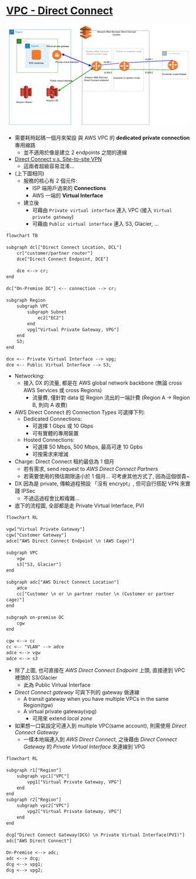 
# [VPC - Direct Connect](https://docs.aws.amazon.com/directconnect/latest/UserGuide/Welcome.html)

![AWS Direct Connect](./img/AWSDirectConnect.png)

- 需要耗時起碼一個月來架設 與 AWS VPC 的 **dedicated private connection** 專用線路
    - 並不適用於像是建立 2 endpoints 之間的連線
- [Direct Connect v.s. Site-to-site VPN](https://www.stormit.cloud/blog/comparison-aws-direct-connect-vs-vpn/)
  - 這兩者超級容易混淆...
- (上下圖相同) 
  - 服務的核心有 2 個元件:
    - ISP 端用戶過來的 **Connections**
    - AWS 一端的 **Virtual Interface**
  - 建立後
    - 可藉由 `Private virtual interface` 連入 VPC (接入 `Virtual private gateway`)
    - 可藉由 `Public virtual interface` 連入 S3, Glacier, ...

```mermaid
flowchart TB

subgraph dcl["Direct Connect Location, DCL"]
    cr["customer/partner router"]
    dce["Direct Connect Endpoint, DCE"]

    dce <--> cr;
end

dc["On-Premise DC"] <-- connection --> cr;

subgraph Region
    subgraph VPC
        subgraph Subnet
            ec2["EC2"]
        end
        vpg["Virtual Private Gateway, VPG"]
    end  
    S3;
end

dce <-- Private Virtual Interface --> vpg;
dce <-- Public Virtual Interface --> S3;
```

- Networking:
    - 接入 DX 的流量, 都是在 AWS global network backbone (無論 cross AWS Services 或 cross Regions)
        - 流量費, 僅針對 data 從 Region 流出的一端計費 (Region A -> Region B, 則向 A 收費)
- AWS Direct Connect 的 Connection Types 可選擇下列:
    - Dedicated Connections:
        - 可選擇 1 Gbps 或 10 Gbps
        - 可有實體的專用裝置
    - Hosted Connections:
        - 可選擇 50 Mbps, 500 Mbps, 最高可達 10 Gpbs
        - 可按需求來增減
- Charge: Direct Connect 租約最低為 1 個月
    - 若有需求, send request to *AWS Direct Connect Partners*
    - 若需要使用的預估期限遠小於 1 個月... 可考慮其他方式了, 因為這個很貴~
- DX 因為是 private, 傳輸過程預設 「沒有 encrypt」, 但可自行搭配 VPN 來實踐 IPSec
    - 不過這過程會比較複雜...
- 底下的流程圖, 全部都是走 Private Virtual Interface, PVI

```mermaid
flowchart RL

vgw["Virtual Private Gateway"]
cgw["Customer Gateway"]
adce["AWS Direct Connect Endpoint \n (AWS Cage)"]

subgraph VPC
    vgw
    s3["S3, Glacier"]
end

subgraph adc["AWS Direct Connect Location"]
    adce
    cc["Customer \n or \n partner router \n (Customer or partner cage)"]
end

subgraph on-premise DC
    cgw
end

cgw <--> cc
cc <-- "VLAN" --> adce
adce <--> vgw
adce <--> s3
```

- 除了上圖, 也可直接在 *AWS Direct Connect Endpoint* 上頭, 直接連到 VPC 裡頭的 S3/Glacier
    - 此為 Public Virtual Interface
- *Direct Connect gateway* 可與下列的 gateway 做連線 
    - A transit gateway when you have multiple VPCs in the same Region(tgw)
    - A virtual private gateway(vpg)
        - 可用來 extend *local zone*
- 如果想一口氣設定可連入到 multiple VPC(same account), 則需使用 *Direct Connect Gateway*
    - 一樣本地端連入到 *AWS Direct Connect*, 之後藉由 *Direct Connect Gateway* 的 *Private Virtual Interface* 來連線到 VPG

```mermaid
flowchart RL

subgraph r1["Region"]
    subgraph vpc1["VPC"]
        vpg1["Virtual Private Gateway, VPG"]
    end
end
subgraph r2["Region"]
    subgraph vpc2["VPC"]
        vpg2["Virtual Private Gateway, VPG"]
    end
end

dcg["Direct Connect Gateway(DCG) \n Private Virtual Interface(PVI)"]
adc["AWS Direct Connect"]

On-Premise <--> adc;
adc <--> dcg;
dcg <--> vpg1;
dcg <--> vpg2;
```
